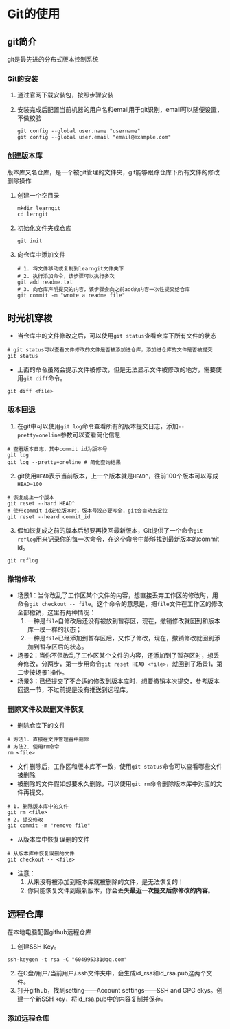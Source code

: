 # Git的使用

## git简介

git是最先进的分布式版本控制系统

### Git的安装

1.   通过官网下载安装包，按照步骤安装

2.   安装完成后配置当前机器的用户名和email用于git识别，email可以随便设置，不做校验

     ``` 
     git config --global user.name "username"
     git config --global user.email "email@example.com"
     ```

### 创建版本库

版本库又名仓库，是一个被git管理的文件夹，git能够跟踪仓库下所有文件的修改删除操作

1.   创建一个空目录

     ```
     mkdir learngit
     cd lerngit
     ```

2.   初始化文件夹成仓库

     ```
     git init
     ```

3.   向仓库中添加文件

     ```
     # 1. 将文件移动或复制到learngit文件夹下
     # 2. 执行添加命令，该步骤可以执行多次
     git add readme.txt
     # 3. 向仓库声明提交的内容，该步骤会向之前add的内容一次性提交给仓库
     git commit -m "wrote a readme file"
     ```

## 时光机穿梭

*   当仓库中的文件修改之后，可以使用`git status`查看仓库下所有文件的状态

```
# git status可以查看文件修改的文件是否被添加进仓库，添加进仓库的文件是否被提交
git status
```

*   上面的命令虽然会提示文件被修改，但是无法显示文件被修改的地方，需要使用`git diff`命令。

``` 
git diff <file>
```

### 版本回退

1.   在git中可以使用`git log`命令查看所有的版本提交日志，添加`--pretty=oneline`参数可以查看简化信息

```
# 查看版本日志，其中commit id为版本号
git log
git log --pretty=oneline # 简化查询结果
```

2.   git使用`HEAD`表示当前版本，上一个版本就是`HEAD^`，往前100个版本可以写成`HEAD~100`

```
# 恢复成上一个版本
git reset --hard HEAD^
# 使用commit id定位版本时，版本号没必要写全，git会自动去定位
git reset --heard commit_id
```

3.   假如恢复成之前的版本后想要再换回最新版本，Git提供了一个命令`git reflog`用来记录你的每一次命令，在这个命令中能够找到最新版本的commit id。

```
git reflog
```

### 撤销修改

*   场景1：当你改乱了工作区某个文件的内容，想直接丢弃工作区的修改时，用命令`git checkout -- file`。这个命令的意思是，把`file`文件在工作区的修改全部撤销，这里有两种情况：
    1.   一种是`file`自修改后还没有被放到暂存区，现在，撤销修改就回到和版本库一模一样的状态；
    2.   一种是`file`已经添加到暂存区后，又作了修改，现在，撤销修改就回到添加到暂存区后的状态。
*   场景2：当你不但改乱了工作区某个文件的内容，还添加到了暂存区时，想丢弃修改，分两步，第一步用命令`git reset HEAD <file>`，就回到了场景1，第二步按场景1操作。
*   场景3：已经提交了不合适的修改到版本库时，想要撤销本次提交，参考版本回退一节，不过前提是没有推送到远程库。

### 删除文件及误删文件恢复

*   删除仓库下的文件

``` 
# 方法1. 直接在文件管理器中删除
# 方法2. 使用rm命令
rm <file>
```

*   文件删除后，工作区和版本库不一致，使用`git status`命令可以查看哪些文件被删除
*   被删除的文件假如想要永久删除，可以使用`git rm`命令删除版本库中对应的文件再提交。

```
# 1. 删除版本库中的文件
git rm <file>
# 2. 提交修改
git commit -m "remove file"
```

*   从版本库中恢复误删的文件

```
# 从版本库中恢复误删的文件
git checkout -- <file>
```

*   注意：
    1.   从来没有被添加到版本库就被删除的文件，是无法恢复的！
    2.   你只能恢复文件到最新版本，你会丢失**最近一次提交后你修改的内容**。

## 远程仓库

在本地电脑配置github远程仓库

1.   创建SSH Key。

``` 
ssh-keygen -t rsa -C "604995331@qq.com"
```

2.   在C盘/用户/当前用户/.ssh文件夹中，会生成id_rsa和id_rsa.pub这两个文件。
3.   打开github，找到setting——Account settings——SSH and GPG ekys。创建一个新SSH key，将id_rsa.pub中的内容复制并保存。

### 添加远程仓库













